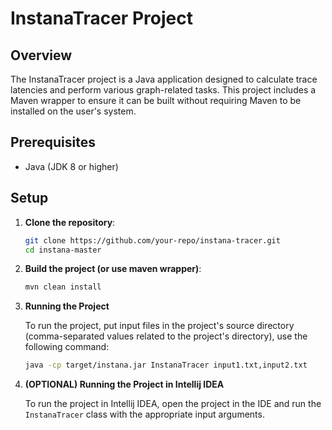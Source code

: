 # InstanaTracer Project

## Overview

The InstanaTracer project is a Java application designed to calculate trace latencies and perform various graph-related
tasks. This project includes a Maven wrapper to ensure it can be built without requiring Maven to be installed on the
user's system.

## Prerequisites

- Java (JDK 8 or higher)

## Setup

1. **Clone the repository**:
   ```sh
   git clone https://github.com/your-repo/instana-tracer.git
   cd instana-master

2. **Build the project (or use maven wrapper)**:
   ```sh
   mvn clean install

3. **Running the Project**

   To run the project, put input files in the project's source directory (comma-separated values related to the
   project's directory), use the following command:
   ```sh
   java -cp target/instana.jar InstanaTracer input1.txt,input2.txt

4. **(OPTIONAL) Running the Project in Intellij IDEA**

   To run the project in Intellij IDEA, open the project in the IDE and run the `InstanaTracer` class with the
   appropriate input arguments.
   

   